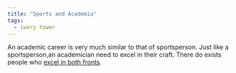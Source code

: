 ```yaml
---
title: "Sports and Academia"
tags:
  - iwory tower
---
```


An academic career is very much similar to that of sportsperson. Just like a sportsperson,an academician need to excel in their craft. There do exists people who [excel in both fronts](https://sites.math.rutgers.edu/~sdmiller/Cryptanalysis-of-the-NFL-Schedule.html/).
